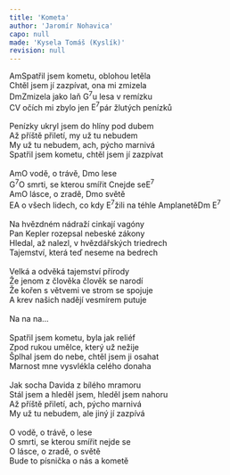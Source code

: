 ```yaml
---
title: 'Kometa'
author: 'Jaromír Nohavica'
capo: null
made: 'Kysela Tomáš (Kyslík)'
revision: null
---
```


<verse number="1:"></verse><wrapper><chord>Am</chord></wrapper>Spatřil jsem kometu, oblohou letěla<br>
Chtěl jsem jí zazpívat, ona mi zmizela<br>
<wrapper><chord>Dm</chord></wrapper>Zmizela jako laň <wrapper><chord>G<sup>7</sup></chord></wrapper>u lesa v remízku<br>
<wrapper><chord>C</chord></wrapper>V očích mi zbylo jen <wrapper><chord>E<sup>7</sup></chord></wrapper>pár žlutých penízků<br>
<br>
<verse number="2:"></verse>Penízky ukryl jsem do hlíny pod dubem<br>
Až příště přiletí, my už tu nebudem<br>
My už tu nebudem, ach, pýcho marnivá<br>
Spatřil jsem kometu, chtěl jsem jí zazpívat<br>
<br>
<verse number="R:"></verse><wrapper><chord>Am</chord></wrapper>O vodě, o trávě, <wrapper><chord>Dm</chord></wrapper>o lese<br>
<wrapper><chord>G<sup>7</sup></chord></wrapper>O smrti, se kterou smířit <wrapper><chord>C</chord></wrapper>nejde se<wrapper><chord>E<sup>7</sup></chord></wrapper><br>
<wrapper><chord>Am</chord></wrapper>O lásce, o zradě, <wrapper><chord>Dm</chord></wrapper>o světě<br>
<wrapper><chord>E</chord></wrapper>A o všech lidech, co kdy <wrapper><chord>E<sup>7</sup></chord></wrapper>žili na téhle <wrapper><chord>Am</chord></wrapper>planetě<wrapper><chord>Dm&nbsp;E<sup>7</sup></chord></wrapper><br>
<br>
<verse number="3:"></verse>Na hvězdném nádraží cinkají vagóny<br>
Pan Kepler rozepsal nebeské zákony<br>
Hledal, až nalezl, v hvězdářských triedrech<br>
Tajemství, která teď neseme na bedrech<br>
<br>
<verse number="4:"></verse>Velká a odvěká tajemství přírody<br>
Že jenom z člověka člověk se narodí<br>
Že kořen s větvemi ve strom se spojuje<br>
A krev našich nadějí vesmírem putuje<br>
<br>
<verse number="R:"></verse>Na na na...<br>
<br>
<verse number="5:"></verse>Spatřil jsem kometu, byla jak reliéf<br>
Zpod rukou umělce, který už nežije<br>
Šplhal jsem do nebe, chtěl jsem ji osahat<br>
Marnost mne vysvlékla celého donaha<br>
<br>
<verse number="6:"></verse>Jak socha Davida z bílého mramoru<br>
Stál jsem a hleděl jsem, hleděl jsem nahoru<br>
Až příště přiletí, ach, pýcho marnivá<br>
My už tu nebudem, ale jiný jí zazpívá<br>
<br>
<verse number="R:"></verse>O vodě, o trávě, o lese<br>
O smrti, se kterou smířit nejde se<br>
O lásce, o zradě, o světě<br>
Bude to písnička o nás a kometě
